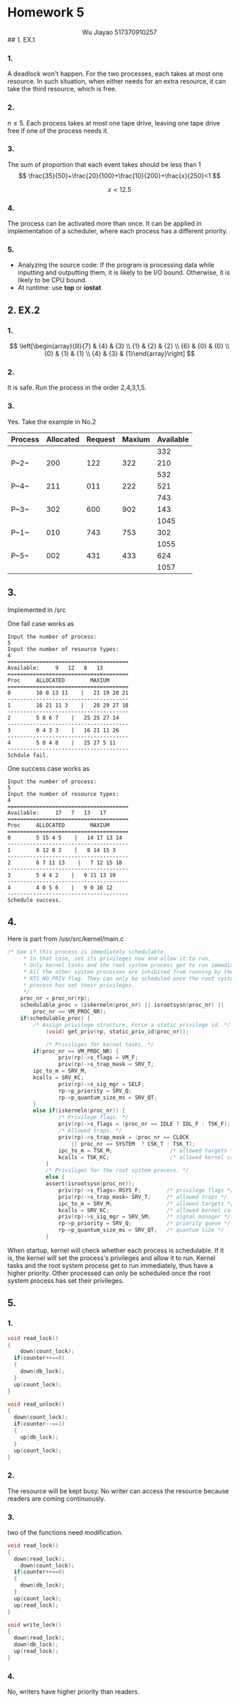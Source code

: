 # Homework 5

<center>Wu Jiayao 517370910257</center>
## 1. EX.1

### 1.

A deadlock won't happen. For the two processes, each takes at most one resource. In such situation, when either needs for an extra resource, it can take the third resource, which is free.

### 2.

$n \leq 5$. Each process takes at most one tape drive, leaving one tape drive free if one of the process needs it.

### 3.

The sum of proportion that each event takes should be less than 1
$$
\frac{35}{50}+\frac{20}{100}+\frac{10}{200}+\frac{x}{250}<1
$$

$$
x < 12.5
$$

### 4.

The process can be activated more than once. It can be applied in implementation of a scheduler, where each process has a different priority.

### 5.

- Analyzing the source code: If the program is processing data while inputting and outputting them, it is likely to be I/O bound. Otherwise, it is likely to be CPU bound.
- At runtime: use $\textbf{top}$ or $\textbf{iostat}$

## 2. EX.2

### 1.

$$
\left[\begin{array}{lll}{7} & {4} & {3} \\ {1} & {2} & {2} \\ {6} & {0} & {0} \\ {0} & {1} & {1} \\ {4} & {3} & {1}\end{array}\right]
$$

### 2.

It is safe. Run the process in the order 2,4,3,1,5.

### 3.

Yes. Take the example in No.2

| Process | Allocated | Request | Maxium | Available |
| ------- | --------- | ------- | ------ | --------- |
|         |           |         |        | 332       |
| P~2~    | 200       | 122     | 322    | 210       |
|         |           |         |        | 532       |
| P~4~    | 211       | 011     | 222    | 521       |
|         |           |         |        | 743       |
| P~3~    | 302       | 600     | 902    | 143       |
|         |           |         |        | 1045      |
| P~1~    | 010       | 743     | 753    | 302       |
|         |           |         |        | 1055      |
| P~5~    | 002       | 431     | 433    | 624       |
|         |           |         |        | 1057      |

## 3.

Implemented in /src

One fail case works as

~~~
Input the number of process:
5
Input the number of resource types:
4
======================================
Available:     9   12   8   13   
======================================
Proc     ALLOCATED        MAXIUM        
======================================
0        10 0 13 11    |   21 19 20 21 
--------------------------------------
1        16 21 11 3    |   28 29 27 18 
--------------------------------------
2        5 8 6 7    |   25 25 27 14 
--------------------------------------
3        0 4 3 3    |   16 21 11 26 
--------------------------------------
4        5 0 4 8    |   25 27 5 11 
--------------------------------------
Schdule fail.
~~~

One success case works as

~~~
Input the number of process:
5
Input the number of resource types:
4
======================================
Available:     17   7   13   17   
======================================
Proc     ALLOCATED        MAXIUM        
======================================
0        5 15 4 5    |   14 17 13 14 
--------------------------------------
1        8 12 8 2    |   8 14 15 3 
--------------------------------------
2        6 7 11 13    |   7 12 15 18 
--------------------------------------
3        5 4 4 2    |   9 11 13 10 
--------------------------------------
4        4 0 5 6    |   9 0 16 12 
--------------------------------------
Schedule success.
~~~

## 4.

Here is part from /usr/src/kernel/main.c

~~~c
/* See if this process is immediately schedulable.
	 * In that case, set its privileges now and allow it to run.
	 * Only kernel tasks and the root system process get to run immediately.
	 * All the other system processes are inhibited from running by the
	 * RTS_NO_PRIV flag. They can only be scheduled once the root system
	 * process has set their privileges.
	 */
	proc_nr = proc_nr(rp);
	schedulable_proc = (iskerneln(proc_nr) || isrootsysn(proc_nr) ||
		proc_nr == VM_PROC_NR);
	if(schedulable_proc) {
	    /* Assign privilege structure. Force a static privilege id. */
            (void) get_priv(rp, static_priv_id(proc_nr));

            /* Priviliges for kernel tasks. */
	    if(proc_nr == VM_PROC_NR) {
                priv(rp)->s_flags = VM_F;
                priv(rp)->s_trap_mask = SRV_T;
		ipc_to_m = SRV_M;
		kcalls = SRV_KC;
                priv(rp)->s_sig_mgr = SELF;
                rp->p_priority = SRV_Q;
                rp->p_quantum_size_ms = SRV_QT;
	    }
	    else if(iskerneln(proc_nr)) {
                /* Privilege flags. */
                priv(rp)->s_flags = (proc_nr == IDLE ? IDL_F : TSK_F);
                /* Allowed traps. */
                priv(rp)->s_trap_mask = (proc_nr == CLOCK
                    || proc_nr == SYSTEM  ? CSK_T : TSK_T);
                ipc_to_m = TSK_M;                  /* allowed targets */
                kcalls = TSK_KC;                   /* allowed kernel calls */
            }
            /* Priviliges for the root system process. */
            else {
	    	assert(isrootsysn(proc_nr));
                priv(rp)->s_flags= RSYS_F;        /* privilege flags */
                priv(rp)->s_trap_mask= SRV_T;     /* allowed traps */
                ipc_to_m = SRV_M;                 /* allowed targets */
                kcalls = SRV_KC;                  /* allowed kernel calls */
                priv(rp)->s_sig_mgr = SRV_SM;     /* signal manager */
                rp->p_priority = SRV_Q;	          /* priority queue */
                rp->p_quantum_size_ms = SRV_QT;   /* quantum size */
            }
~~~

When startup, kernel will check whether each process is schedulable. If it is, the kernel will set the process's privileges and allow it to run. Kernel tasks and the root system process get to run immediately, thus have a higher priority. Other processed can only be scheduled once the root system process has set their privileges.

## 5.

### 1.

~~~C
void read_lock()
{
	down(count_lock);
  if(counter++==0)
  {
    down(db_lock);
  }
  up(count_lock);
}

void read_unlock()
{
  down(count_lock);
  if(counter--==1)
  {
    up(db_lock);
  }
  up(count_lock);
}
~~~

### 2.

The resource will be kept busy. No writer can access the resource because readers are coming continuously.

### 3.

two of the functions need modification.

~~~c
void read_lock()
{
  down(read_lock);
	down(count_lock);
  if(counter++==0)
  {
    down(db_lock);
  }
  up(count_lock);
  up(read_lock);
}

void write_lock()
{
  down(read_lock);
  down(db_lock);
  up(read_lock);
}
~~~

### 4.

No, writers have higher priority than readers.